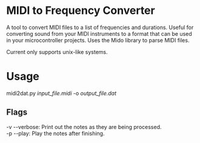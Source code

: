 # MIDI to Frequency Converter
A tool to convert MIDI files to a list of frequencies and durations.
Useful for converting sound from your MIDI instruments to a format that can be used in your microcontroller projects.
Uses the Mido library to parse MIDI files.

Current only supports unix-like systems.

# Usage
midi2dat.py *input_file.midi* -o *output_file.dat* 
## Flags
-v --verbose: Print out the notes as they are being processed.  
-p --play: Play the notes after finishing.